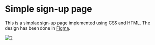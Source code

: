 # Simple sign-up page

This is a simplae sign-up page implemented using CSS and HTML. The design has been done in [Figma](https://www.figma.com/file/4WImM1ARYxEjYFwPDGBY9L/50-Web-Sign-up%2Flog-in-designs-(Community)?type=design&node-id=56-4034&mode=design&t=9sW5RThNqZriQfaD-0).


![2](https://github.com/mohammadreza-safian/simple-sign-up/assets/72860258/213e8e7c-5f99-4aa3-a7d5-a4c922a52afb)
